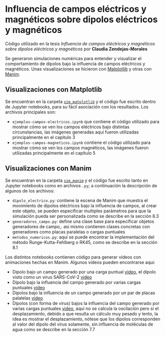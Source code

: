 # Influencia de campos eléctricos y magnéticos sobre dipolos eléctricos y magnéticos

Código utilizado en la tesis *Influencia de campos eléctricos y magnéticos sobre dipolos eléctricos y magnéticos* por **Claudia Zendejas-Morales**

Se generaron simulaciones numéricas para entender y visualizar el comportamiento de dipolos bajo la influencia de campos eléctricos y magnéticos. Unas visualizaciones se hicieron con [Matplotlib](https://matplotlib.org/) y otras con [Manim](https://github.com/3b1b/manim).

## Visualizaciones con Matplotlib

Se encuentran en la carpeta [`sim_matplotlib`](https://github.com/clausia/dipoles-electromagnetic-fields/tree/main/codigo/sim_matplotlib) y el código fue escrito dentro de Jupyter notebooks, para su fácil asociación con los resultados. Los archivos principales son:

- `ejemplos-campos-electricos.ipynb` que contiene el código utilizado para mostrar cómo se ven los campos eléctricos bajo distintas circunstancias, las imágenes generadas aquí fueron utilizadas principalmente en el capítulo 3
- `ejemplos-campos-magneticos.ipynb` contiene el código utilizado para mostrar cómo se ven los campos magnéticos, las imágenes fueron utilizadas principalmente en el capítulo 5

## Visualizaciones con Manim

Se encuentran en la carpeta [`sim_manim`](https://github.com/clausia/dipoles-electromagnetic-fields/tree/main/codigo/sim_manim) y el código fue escrito tanto en Jupyter notebooks como en archivos `.py`; a continuación la descripción de algunos de los archivos:

- `dipolo_electrico.py`: contiene la escena de Manim que muestra el movimiento de dipolos eléctricos bajo la influencia de campos, al crear este objeto, se pueden específicar multiples parámetros para que la simulación pueda ser personalizada como se describe en la sección 8.3
- `generadores_campo.py`: define una clase base para especificar objetos generadores de campo,. asi mismo contienen clases concretas con generadores como placas paralelas o cargas puntuales
- `metodos_numericos.py`: aquí se puede encontrar la implementación del método Runge-Kutta-Fehlberg o RK45, como se describe en la sección 8.1

Los distintos notebooks contienen código para generar videos con animaciones hechas en Manim. Algunos videos pueden encontrarse aqui:

- Dipolo bajo un campo generado por una carga puntual [video](https://youtu.be/tOT0nUgboJA), el dipolo visto como un virus SARS-CoV-2 [video](https://youtu.be/gj11WIBRaSQ)
- Dipolo bajo la influencia del campo generado por varias cargas puntuales [video](https://youtu.be/J-M8embV6d8)
- Dipolos bajo la influencia de un campo generado por un par de placas palalelas [video](https://youtu.be/HWn7V46Tte0)
- Dipolos (con forma de virus) bajos la influencia del campo generado por varias cargas puntuales [video](https://youtu.be/Vhx-LJVa0_o), aquí no se calcula la oscilación pero si el desplazamiento, debido a que resulta un cálculo muy pesado y lento, la idea es mostrar el desplazamiento, nótese que los dipolos corresponden al valor del dipolo del virus solamente, sin influencia de moléculas de agua como se describe en la sección 7.7




